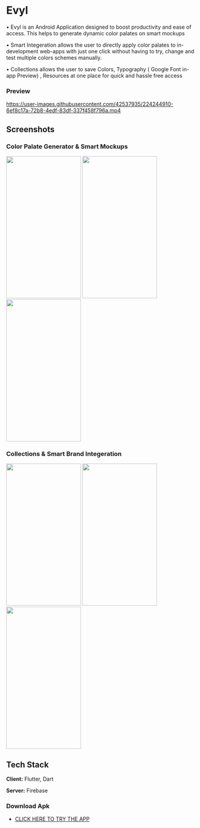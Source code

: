 # Evyl

• Evyl is an Android Application designed to boost productivity and ease of access. This helps to generate dynamic color
palates on smart mockups

• Smart Integeration allows the user to directly apply color palates to in-development web-apps with just one click without
having to try, change and test multiple colors schemes manually.

• Collections allows the user to save Colors, Typography ( Google Font in-app Preview) , Resources at one place
for quick and hassle free access

### Preview


https://user-images.githubusercontent.com/42537935/224244910-6ef8c17a-72b8-4edf-83df-337f458f796a.mp4

## Screenshots

### Color Palate Generator & Smart Mockups

<p float="left">
<img src="https://user-images.githubusercontent.com/42537935/224246193-38ce3584-1e4f-41fe-8901-df4a7996f14d.jpg" height="380px" width="200px"/>
<img src="https://user-images.githubusercontent.com/42537935/224246273-d402e901-e1c7-4458-b74f-2bc441d8dc6c.jpg" height="380px" width="200px"/>
<img src="https://user-images.githubusercontent.com/42537935/224246289-7d9c9811-73ee-4560-a5c7-d6e91ae3c776.jpg" height="380px" width="200px"/>
</p>

### Collections & Smart Brand Integeration


<p float="left">
<img src="https://user-images.githubusercontent.com/42537935/224246611-47e3375b-3f4d-42cb-a21a-02298b70b716.jpg" height="380px" width="200px"/>
<img src="https://user-images.githubusercontent.com/42537935/224246708-98bd0f22-cb93-4a15-a9a1-2f6337124fbe.jpg" height="380px" width="200px"/>
<img src="https://user-images.githubusercontent.com/42537935/224246787-07fa75d0-0144-4b3f-896c-482eccbcf602.jpg" height="380px" width="200px"/>
</p>


## Tech Stack

**Client:** Flutter, Dart

**Server:** Firebase


### Download Apk

- [CLICK HERE TO TRY THE APP](https://drive.google.com/file/d/12CKqcMeAzfuHNdhxRUIIi4LIA439Wo_3/view?usp=share_link)



